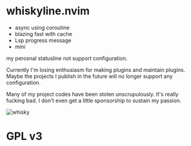 # whiskyline.nvim

- async using coroutine
- blazing fast with cache
- Lsp progress message
- mini

my perosnal statusline not support configuration.

Currently I'm losing enthusiasm for making plugins and maintain plugins. Maybe the projects I publish
in the future will no longer support any configuration.

Many of my project codes have been stolen unscrupulously. It's really fucking bad. I don't even get a
little sponsorship to sustain my passion.

![whisky](https://user-images.githubusercontent.com/41671631/215671306-1f274697-b778-41a6-a1ce-ba93b2d62eaa.png)

# GPL v3
